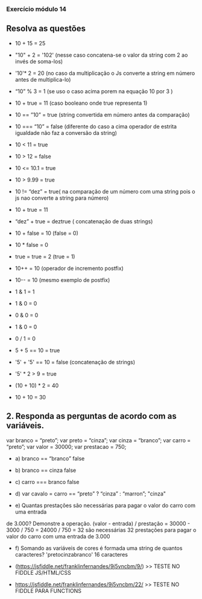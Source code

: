 ### Exercício  módulo 14

## Resolva as questões



- 10 + 15 = 25

- "10" + 2 = '102' (nesse caso concatena-se o valor da string com 2 ao invés de soma-los)

- '10'* 2 = 20 (no caso da multiplicação o Js converte a string em número antes de multiplica-lo)

- “10” % 3 = 1 (se uso o caso acima porem na equação  10 por 3 )

- 10 + true = 11 (caso booleano onde true representa 1)

- 10 == ”10” = true (string convertida em número antes da comparação)

- 10 === “10” = false (diferente do caso a cima operador de estrita igualdade não faz a conversão da string)

- 10 < 11 = true

- 10 > 12 = false

- 10 <= 10.1 = true

- 10 > 9.99 = true

- 10 != “dez” = true( na comparação de um número com uma string pois o js nao converte a string para número)

- 10 + true = 11

- “dez” + true = deztrue ( concatenação de duas strings)

- 10 + false = 10 (false = 0)

- 10 * false = 0 

- true = true = 2 (true = 1)

- 10++ = 10 (operador de incremento postfix)

- 10-- = 10 (mesmo exemplo de postfix)

- 1 & 1 = 1

- 1 & 0 = 0

- 0 & 0 = 0

- 1 & 0 = 0

- 0 / 1 = 0

- 5 + 5 == 10 = true

- '5' + '5' == 10 = false (concatenação de strings)

- '5' * 2 > 9 = true

- (10 + 10) * 2 = 40

- 10 + 10 = 30


## 2. Responda as perguntas de acordo com as variáveis.

var branco = “preto”;
var preto = “cinza”;
var cinza = “branco”;
var carro = “preto”;
var valor = 30000;
var prestacao = 750;


- a) branco == “branco”
false

- b) branco == cinza
false

- c) carro === branco
false

- d) var cavalo = carro == “preto” ? “cinza” : “marron”;
"cinza"

- e) Quantas prestações são necessárias para pagar o valor do carro com uma entrada
  
de 3.000? Demonstre a operação.
(valor - entrada) / prestação 
	= 30000 - 3000 / 750
	= 24000 / 750 
	= 32
são necessárias 32 prestações para pagar o valor do carro com uma entrada
de 3.000

- f) Somando as variáveis de cores é formada uma string de quantos caracteres?
'pretocinzabranco' 16 caracteres

- (https://jsfiddle.net/franklinfernandes/9j5vncbm/9/) >> TESTE NO FIDDLE JS/HTML/CSS

- https://jsfiddle.net/franklinfernandes/9j5vncbm/22/  >> TESTE NO FIDDLE PARA FUNCTIONS








